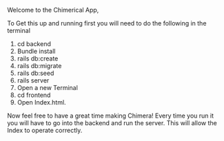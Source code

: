 Welcome to the Chimerical App,

To Get this up and running first you will need to do the following in the terminal
1. cd backend
2. Bundle install
3. rails db:create
4. rails db:migrate
5. rails db:seed
6. rails server
7. Open a new Terminal 
8. cd frontend
9. Open Index.html.

Now feel free to have a great time making Chimera!
Every time you run it you will have to go into the backend and run the server.
This will allow the Index to operate correctly.